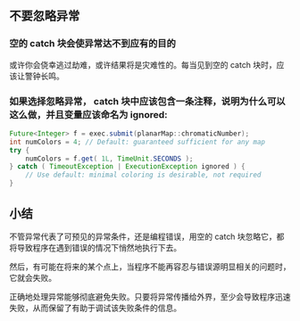 ## 不要忽略异常

### 空的 catch 块会使异常达不到应有的目的
 
或许你会侥幸逃过劫难，或许结果将是灾难性的。每当见到空的 catch 块时，应该让警钟长鸣。

###  如果选择忽略异常， catch 块中应该包含一条注释，说明为什么可以这么做，并且变量应该命名为 ignored:

``` java
Future<Integer> f = exec.submit(planarMap::chromaticNumber);
int numColors = 4; // Default: guaranteed sufficient for any map
try {
    numColors = f.get( 1L, TimeUnit.SECONDS );
} catch ( TimeoutException | ExecutionException ignored ) {
    // Use default: minimal coloring is desirable, not required
}
```

## 小结

不管异常代表了可预见的异常条件，还是编程错误，用空的 catch 块忽略它，都将导致程序在遇到错误的情况下悄然地执行下去。

然后，有可能在将来的某个点上，当程序不能再容忍与错误源明显相关的问题时，它就会失败。

正确地处理异常能够彻底避免失败。只要将异常传播给外界，至少会导致程序迅速失败，从而保留了有助于调试该失败条件的信息。
